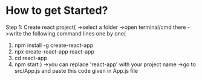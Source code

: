 # How to get Started?
Step 1: Create react project{
->select a folder
->open terminal/cmd there
->write the following command lines one by one(
  1. npm install -g create-react-app
  2. npx create-react-app react-app
  3. cd react-app
  4. npm start
)
->you can replace 'react-app' with your project name
->go to src/App.js and paste this code given in App.js file
